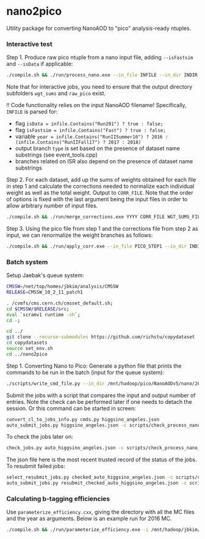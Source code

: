 # nano2pico

Utility package for converting NanoAOD to "pico" analysis-ready ntuples.

### Interactive test

Step 1. Produce raw pico ntuple from a nano input file, adding `--isFastsim` and `--isData` if applicable:

~~~~bash
./compile.sh && ./run/process_nano.exe --in_file INFILE --in_dir INDIR --out_dir OUTDIR
~~~~

Note that for interactive jobs, you need to ensure that the output directory subfolders `wgt_sums` and `raw_pico` exist.

:bangbang: Code functionality relies on the input NanoAOD filename! Specifically, `INFILE` is parsed for:

* flag `isData = infile.Contains("Run201") ? true : false;`
* flag `isFastsim = infile.Contains("Fast") ? true : false;`
* variable `year = infile.Contains("RunIISummer16") ? 2016 : (infile.Contains("RunIIFall17") ? 2017 : 2018)`
* output branch `type` is set based on the presence of dataset name substrings (see event_tools.cpp)
* branches related on ISR also depend on the presence of dataset name substrings

Step 2. For each dataset, add up the sums of weights obtained for each file in step 1 and calculate the corrections needed to normalize each individual weight as well as the total weight. Output to `CORR_FILE`. Note that the order of options is fixed with the last argument being the input files in order to allow arbitrary number of input files.

~~~~bash
./compile.sh && ./run/merge_corrections.exe YYYY CORR_FILE WGT_SUMS_FILE1 WGT_SUMS_FILE2 ...
~~~~

Step 3. Using the pico file from step 1 and the corrections file from step 2 as input, we can renormalize the weight branches as follows:

~~~~bash
./compile.sh && ./run/apply_corr.exe --in_file PICO_STEP1 --in_dir INDIR --corr_file CORR_STEP2
~~~~

### Batch system

Setup Jaebak's queue system:

~~~~bash
CMSSW=/net/top/homes/jbkim/analysis/CMSSW
RELEASE=CMSSW_10_2_11_patch1

. /cvmfs/cms.cern.ch/cmsset_default.sh;
cd $CMSSW/$RELEASE/src;
eval `scramv1 runtime -sh`;
cd -;

cd ../
git clone --recurse-submodules https://github.com/richstu/copydataset
cd copydatasets
source set_env.sh
cd ../nano2pico
~~~~

Step 1. Converting Nano to Pico:
Generate a python file that prints the commands to be run in the batch (input for the queue system):

~~~~bash 
./scripts/write_cmd_file.py --in_dir /mnt/hadoop/pico/NanoAODv5/nano/2016/mc/ --production higgsino_angeles --datasets_file datasets/higgsino_2016_mc_dataset_paths.txt --out_dir --out_cmd_file cmds.py
~~~~

Submit the jobs with a script that compares the input and output number of entries. Note the check can be performed later if one needs to detach the session. Or this command can be started in screen:

~~~~bash 
convert_cl_to_jobs_info.py cmds.py higgsino_angeles.json
auto_submit_jobs.py higgsino_angeles.json -c scripts/check_process_nano_job.py
~~~~

To check the jobs later on:

~~~~bash 
check_jobs.py auto_higgsino_angeles.json -c scripts/check_process_nano_job.py
~~~~

The json file here is the most recent trusted record of the status of the jobs. To resubmit failed jobs:

~~~~bash 
select_resubmit_jobs.py checked_auto_higgsino_angeles.json -c scripts/check_process_nano_job.py 
auto_submit_jobs.py resubmit_checked_auto_higgsino_angeles.json -c scripts/check_process_nano_job.py 
~~~~

### Calculating b-tagging efficiencies

Use `parameterize_efficiency.cxx`, giving the directory with all the MC files and the year as arguments. Below is an example run for 2016 MC.

~~~~bash
./compile.sh && ./run/parameterize_efficiency.exe -i /mnt/hadoop/jbkim/2019_09_30/2016/mc/ -y 2016
~~~~
